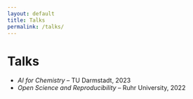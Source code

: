 ```yaml
---
layout: default
title: Talks
permalink: /talks/
---
```


# Talks

- *AI for Chemistry* – TU Darmstadt, 2023
- *Open Science and Reproducibility* – Ruhr University, 2022
